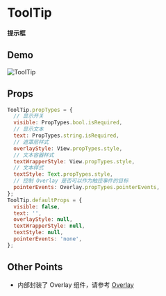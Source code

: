 # ToolTip

**提示框**

## Demo

![ToolTip](http://wx2.sinaimg.cn/mw690/4c8b519dly1fdlfmi544kg20hs0wswjd.gif)

## Props

```js
ToolTip.propTypes = {
  // 显示开关
  visible: PropTypes.bool.isRequired,
  // 显示文本
  text: PropTypes.string.isRequired,
  // 遮罩层样式
  overlayStyle: View.propTypes.style,
  // 文本容器样式
  textWrapperStyle: View.propTypes.style,
  // 文本样式
  textStyle: Text.propTypes.style,
  // 控制 Overlay 是否可以作为触控事件的目标
  pointerEvents: Overlay.propTypes.pointerEvents,
};
ToolTip.defaultProps = {
  visible: false,
  text: '',
  overlayStyle: null,
  textWrapperStyle: null,
  textStyle: null,
  pointerEvents: 'none',
};
```

## Other Points

- 内部封装了 Overlay 组件，请参考 [Overlay](https://github.com/dragonwong/rnx-ui/tree/master/Overlay)
